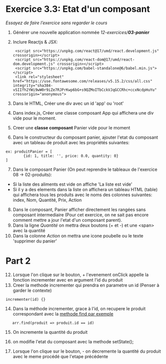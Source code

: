 # Exercice 3.3: Etat d'un composant

*Essayez de faire l’exercice sans regarder le cours*
1. Générer une nouvelle application nommée *12-exercices/**03-panier***
2. Inclure Reactjs & JSX: 

        <script src="https://unpkg.com/react@17/umd/react.development.js" crossorigin></script>
        <script src="https://unpkg.com/react-dom@17/umd/react-dom.development.js" crossorigin></script>
        <script src="https://unpkg.com/babel-standalone@6/babel.min.js"></script>
        <link rel="stylesheet" href="https://use.fontawesome.com/releases/v5.15.2/css/all.css" integrity="sha384-vSIIfh2YWi9wW0r9iZe7RJPrKwp6bG+s9QZMoITbCckVJqGCCRhc+ccxNcdpHuYu" crossorigin="anonymous">



3. Dans le HTML, Créer une div avec un id 'app' ou 'root'
4. Dans index.js, Créer une classe composant App qui affichera une div vide pour le moment.
5. Creer une **classe composant** Panier vide pour le moment
6. Dans le constructeur du composant panier, ajouter l'etat du composant avec un tableau de produit avec les propriétés suivantes:

```
ex: produitPanier = [
        {id: 1, title: '', price: 0.0, quantity: 0}
]
```
7. Dans le composant Panier (On peut reprendre le tableaux de l'exercice 08 -> 02-produits):  
- Si la liste des aliments est vide on affiche 'La liste est vide'
- Si il y a des elements dans la liste on affichera un tableau HTML (table) qui affichera tous les produits avec le noms des colonnes suivantes: index, Nom, Quantité, Prix, Action
8. Dans le composant, Panier afficher directement les rangées sans composant intermediaire (Pour cet exercice, on ne sait pas encore comment mettre a jour l'etat d'un composant parent).
9. Dans la ligne *Quantité* on mettra deux boutons (+ et -) et une &lt;span&gt; avec la quantité
10. Dans la colonne *Action* on mettra une icone poubelle ou le texte 'supprimer du panier'

# Part 2

12. Lorsque l'on clique sur le bouton, + l'evenement onClick appelle la fonction incrementer avec en argument l'id du produit
13. Creer la methode incrementer qui prendra en parametre un id (Penser à garder le contexte)
```
incrementer(id) {}
```
14. Dans la méthode incrementer, grace à l'id, on recupere le produit correspondant avec la [methode find par exemple](https://developer.mozilla.org/fr/docs/Web/JavaScript/Reference/Global_Objects/Array/find)
```
   arr.find(produit => produit.id == id)
```
15. On incremente la quantité du produit
16. on modifie l'etat du composant avec la methode setState();

13. Lorsque l'on clique sur le bouton, - on decremente la quantité du produit avec le meme procédé que l'etape précédente

